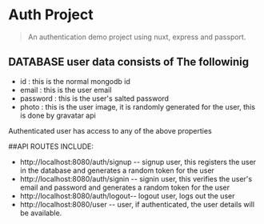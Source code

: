 # Auth Project

> An authentication demo project using nuxt, express and passport.

## DATABASE user data consists of The followinig
- id : this is the normal mongodb id
- email : this is the user email
- password : this is the user's salted password
- photo : this is the user image, it is randomly generated for the 
  user, this is done by gravatar api

Authenticated user has access to any of the above properties

##API ROUTES INCLUDE:
- http://localhost:8080/auth/signup -- signup user, this registers the user in the database and generates a random token for the user
- http://localhost:8080/auth/signin -- signin user, this verifies the user's email and password and generates a random token for the user
- http://localhost:8080/auth/logout-- logout user, logs out the user
- http://localhost:8080/user -- user, if authenticated, the user details will be available.
